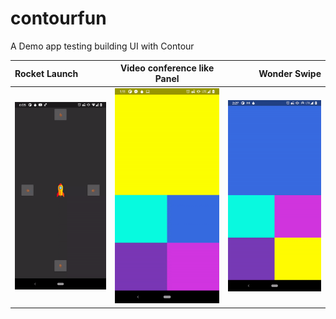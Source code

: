 # contourfun
A Demo app testing building UI with Contour

| Rocket Launch | Video conference like Panel | Wonder Swipe |
| :---         |     :---:      |          ---: |
| ![](demo/rocket_demo.gif)   | ![](demo/video_panel_demo.gif)     | ![](demo/wonder_swipe_demo.gif)    |

